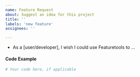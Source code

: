 ```yaml
---
name: Feature Request
about: Suggest an idea for this project
title: ''
labels: 'new feature'
assignees: ''

---
```


- As a [user/developer], I wish I could use Featuretools to ...

#### Code Example

```python
# Your code here, if applicable

```
